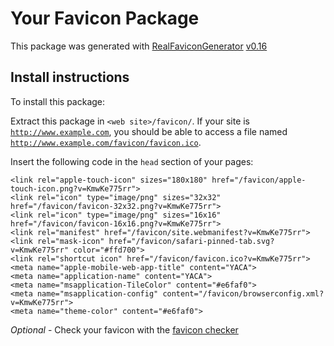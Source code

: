 # Your Favicon Package

This package was generated with [RealFaviconGenerator](https://realfavicongenerator.net/) [v0.16](https://realfavicongenerator.net/change_log#v0.16)

## Install instructions

To install this package:

Extract this package in <code>&lt;web site&gt;/favicon/</code>. If your site is <code>http://www.example.com</code>, you should be able to access a file named <code>http://www.example.com/favicon/favicon.ico</code>.

Insert the following code in the `head` section of your pages:

    <link rel="apple-touch-icon" sizes="180x180" href="/favicon/apple-touch-icon.png?v=KmwKe775rr">
    <link rel="icon" type="image/png" sizes="32x32" href="/favicon/favicon-32x32.png?v=KmwKe775rr">
    <link rel="icon" type="image/png" sizes="16x16" href="/favicon/favicon-16x16.png?v=KmwKe775rr">
    <link rel="manifest" href="/favicon/site.webmanifest?v=KmwKe775rr">
    <link rel="mask-icon" href="/favicon/safari-pinned-tab.svg?v=KmwKe775rr" color="#ffd700">
    <link rel="shortcut icon" href="/favicon/favicon.ico?v=KmwKe775rr">
    <meta name="apple-mobile-web-app-title" content="YACA">
    <meta name="application-name" content="YACA">
    <meta name="msapplication-TileColor" content="#e6faf0">
    <meta name="msapplication-config" content="/favicon/browserconfig.xml?v=KmwKe775rr">
    <meta name="theme-color" content="#e6faf0">

*Optional* - Check your favicon with the [favicon checker](https://realfavicongenerator.net/favicon_checker)